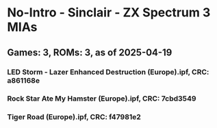 # No-Intro - Sinclair - ZX Spectrum 3 MIAs
## Games: 3, ROMs: 3, as of 2025-04-19

### LED Storm - Lazer Enhanced Destruction (Europe).ipf, CRC: a861168e
### Rock Star Ate My Hamster (Europe).ipf, CRC: 7cbd3549
### Tiger Road (Europe).ipf, CRC: f47981e2
